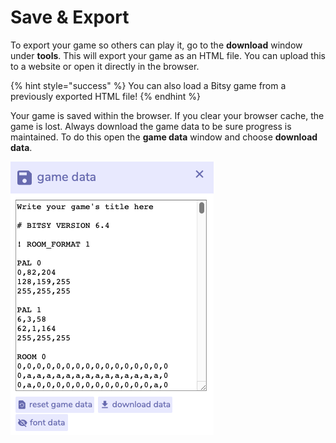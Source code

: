 # Save & Export

To export your game so others can play it, go to the **download** window under **tools**. This will export your game as an HTML file. You can upload this to a website or open it directly in the browser.

{% hint style="success" %}
You can also load a Bitsy game from a previously exported HTML file!
{% endhint %}

Your game is saved within the browser. If you clear your browser cache, the game is lost. Always download the game data to be sure progress is maintained. To do this open the **game data** window and choose **download data**.

![](../../../../.gitbook/assets/bitsy-data.png)

